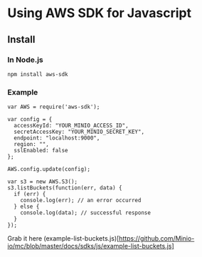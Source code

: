 # Using AWS SDK for Javascript

## Install

### In Node.js

```
npm install aws-sdk
```

### Example

```
var AWS = require('aws-sdk');

var config = {
  accessKeyId: "YOUR_MINIO_ACCESS_ID",
  secretAccessKey: "YOUR_MINIO_SECRET_KEY",
  endpoint: "localhost:9000",
  region: "",
  sslEnabled: false
};

AWS.config.update(config);

var s3 = new AWS.S3();
s3.listBuckets(function(err, data) {
  if (err) {
    console.log(err); // an error occurred
  } else {
    console.log(data); // successful response
  }
});
```

Grab it here (example-list-buckets.js)[https://github.com/Minio-io/mc/blob/master/docs/sdks/js/example-list-buckets.js]